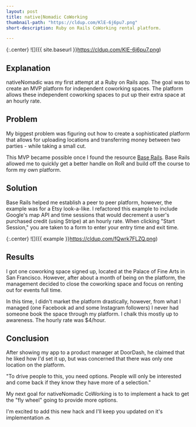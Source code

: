 ```yaml
---
layout: post
title: native|Nomadic CoWorking
thumbnail-path: "https://cldup.com/KlE-6j6pu7.png"
short-description: Ruby on Rails CoWorking rental platform.

---
```


{:.center}
![]({{ site.baseurl }}https://cldup.com/KlE-6j6pu7.png)

## Explanation

nativeNomadic was my first attempt at a Ruby on Rails app. The goal was to create an MVP platform for independent coworking spaces. The platform allows these independent coworking spaces to put up their extra space at an hourly rate.

## Problem

My biggest problem was figuring out how to create a sophisticated platform that allows for uploading locations and transferring money between two parties - while taking a small cut.

This MVP became possible once I found the resource [Base Rails](https://www.baserails.com/#course). Base Rails allowed me to quickly get a better handle on RoR and build off the course to form my own platform.

## Solution

Base Rails helped me establish a peer to peer platform, however, the example was for a Etsy look-a-like. I refactored this example to include Google's map API and time sessions that would decrement a user's purchased credit (using Stripe) at an hourly rate. When clicking "Start Session," you are taken to a form to enter your entry time and exit time.

{:.center}
![]({{ example }}https://cldup.com/fQwrk7FLZQ.png)

## Results

I got one coworking space signed up, located at the Palace of Fine Arts in San Francisco. However, after about a month of being on the platform, the management decided to close the coworking space and focus on renting out for events full time.

In this time, I didn't market the platform drastically, however, from what I managed (one Facebook ad and some Instagram followers) I never had someone book the space through my platform. I chalk this mostly up to awareness. The hourly rate was $4/hour.

## Conclusion

After showing my app to a product manager at DoorDash, he claimed that he liked how I'd set it up, but was concerned that there was only one location on the platform.

"To drive people to this, you need options. People will only be interested and come back if they know they have more of a selection."

My next goal for nativeNomadic CoWorking is to to implement a hack to get the "fly wheel" going to provide more options.

I'm excited to add this new hack and I'll keep you updated on it's implementation 🔜
